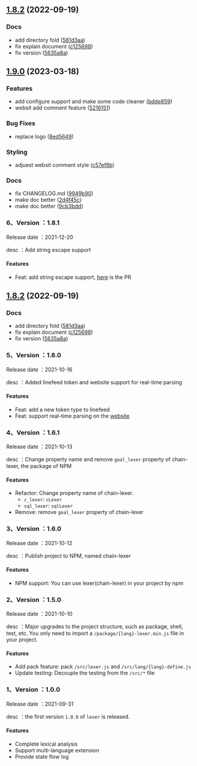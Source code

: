 ## [1.8.2](https://github.com/WGrape/lexer/compare/1.8.1...v1.8.2) (2022-09-19)

### Docs

* add directory fold ([581d3aa](https://github.com/WGrape/lexer/commit/581d3aa2c58f499a3bb5d84a813ea61fba85bd51))
* fix explain document ([c125698](https://github.com/WGrape/lexer/commit/c1256980a7756736d967ff07ec76a8e5b2f29d63))
* fix version ([5635a8a](https://github.com/WGrape/lexer/commit/5635a8ac3416d91a09ad3bcb4ae8b89b0bb9805d))

## [1.9.0](https://github.com/WGrape/lexer/compare/v1.8.2...v1.9.0) (2023-03-18)


### Features

* add configure support and make some code cleaner ([bdde859](https://github.com/WGrape/lexer/commit/bdde8594961cabca869ad9e7603ec6a9b7bbc2bd))
* websit add comment feature ([5216151](https://github.com/WGrape/lexer/commit/521615151ae0235b9ef95b374d0e2ec26005abe6))


### Bug Fixes

* replace logo ([8ed5649](https://github.com/WGrape/lexer/commit/8ed5649b04ec37a4b1937f5f403f96858b665a4a))


### Styling

* adjuest websit comment style ([c57ef8b](https://github.com/WGrape/lexer/commit/c57ef8b8dd3d9d14ad086c214cecd2f25c66374c))


### Docs

* fix CHANGELOG.md ([9949b90](https://github.com/WGrape/lexer/commit/9949b9075a9bc9cd34a3d88a298cc9dfb99c518c))
* make doc better ([2d4f45c](https://github.com/WGrape/lexer/commit/2d4f45c17ba47cb6b8bb87b13875ab89d04384c8))
* make doc better ([9cb3bdd](https://github.com/WGrape/lexer/commit/9cb3bdd42541e1599922c5820a95db32101f3cc2))

### 6、Version ：1.8.1
Release date ：2021-12-20

desc ：Add string escape support

#### Features
- Feat: add string escape support, [here](https://github.com/WGrape/lexer/pull/47) is the PR

## [1.8.2](https://github.com/WGrape/lexer/compare/1.8.1...v1.8.2) (2022-09-19)


### Docs

* add directory fold ([581d3aa](https://github.com/WGrape/lexer/commit/581d3aa2c58f499a3bb5d84a813ea61fba85bd51))
* fix explain document ([c125698](https://github.com/WGrape/lexer/commit/c1256980a7756736d967ff07ec76a8e5b2f29d63))
* fix version ([5635a8a](https://github.com/WGrape/lexer/commit/5635a8ac3416d91a09ad3bcb4ae8b89b0bb9805d))

### 5、Version ：1.8.0
Release date ：2021-10-16

desc ：Added linefeed token and website support for real-time parsing

#### Features
- Feat: add a new token type to linefeed
- Feat: support real-time parsing on the [website](https://wgrape.github.io/lexer)

### 4、Version ：1.6.1
Release date ：2021-10-13

desc ：Change property name and remove ```goal_lexer``` property of chain-lexer, the package of NPM

#### Features
- Refactor: Change property name of chain-lexer.
  - ```c_lexer```: ```cLexer```
  - ```sql_lexer```: ```sqlLexer```
- Remove: remove ```goal_lexer``` property of chain-lexer

### 3、Version ：1.6.0
Release date ：2021-10-12

desc ：Publish project to NPM, named chain-lexer

#### Features
- NPM support: You can use lexer(chain-lexer) in your project by npm

### 2、Version ：1.5.0
Release date ：2021-10-10

desc ：Major upgrades to the project structure, such as package, shell, test, etc. You only need to import a ```/package/{lang}-lexer.min.js``` file in your project.

#### Features
- Add pack feature: pack ```/src/lexer.js``` and ```/src/lang/{lang}-define.js```
- Update testing: Decouple the testing from the ```/src/*``` file

### 1、Version ：1.0.0
Release date ：2021-09-31

desc ：the first version ```1.0.0``` of ```lexer``` is released.

#### Features
- Complete lexical analysis
- Support multi-language extension
- Provide state flow log
